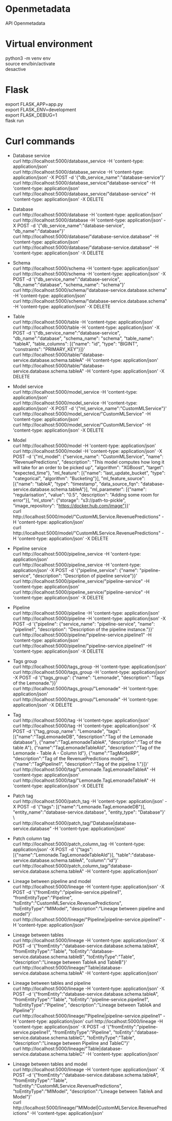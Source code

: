 # Openmetadata
API Openmetadata 

# Virtual environment 
python3 -m venv env \
source env/bin/activate \
desactive 

# Flask 
export FLASK_APP=app.py\
export FLASK_ENV=development \
export FLASK_DEBUG=1 \
flask run 

# Curl commands   
* Database service \
curl http://localhost:5000/database_service -H 'content-type: application/json' \
curl http://localhost:5000/database_service -H 'content-type: application/json' -X POST -d '{"db_service_name":"database-service"}' \
curl http://localhost:5000/database_service/"database-service" -H 'content-type: application/json' \
curl http://localhost:5000/database_service/"database-service" -H 'content-type: application/json' -X DELETE 
  
* Database \
curl http://localhost:5000/database -H 'content-type: application/json' \
curl http://localhost:5000/database -H 'content-type: application/json' -X POST -d '{"db_service_name":"database-service", "db_name":"database"}' \
curl http://localhost:5000/database/"database-service.database" -H 'content-type: application/json' \
curl http://localhost:5000/database/"database-service.database" -H 'content-type: application/json' -X DELETE 

* Schema \
curl http://localhost:5000/schema -H 'content-type: application/json' <br> 
curl http://localhost:5000/schema -H 'content-type: application/json' -X POST -d '{"db_service_name":"database-service", "db_name":"database", "schema_name": "schema"}' \
curl http://localhost:5000/schema/"database-service.database.schema" -H 'content-type: application/json' \
curl http://localhost:5000/schema/"database-service.database.schema" -H 'content-type: application/json' -X DELETE 

* Table \
curl http://localhost:5000/table -H 'content-type: application/json' \
curl http://localhost:5000/table -H 'content-type: application/json' -X POST -d '{"db_service_name":"database-service", "db_name":"database", "schema_name": "schema", "table_name": "tableA", "table_columns": [{"name": "id", "type": "BIGINT", "constraints": "PRIMARY_KEY"}]}' \
curl http://localhost:5000/table/"database-service.database.schema.tableA" -H 'content-type: application/json' \
curl http://localhost:5000/table/"database-service.database.schema.tableA" -H 'content-type: application/json' -X DELETE

* Model service \
curl http://localhost:5000/model_service -H 'content-type: application/json' \
curl http://localhost:5000/model_service -H 'content-type: application/json' -X POST -d '{"ml_service_name":"CustomMLService"}' \
curl http://localhost:5000/model_service/"CustomMLService" -H 'content-type: application/json' \
curl http://localhost:5000/model_service/"CustomMLService" -H 'content-type: application/json' -X DELETE

* Model \
curl http://localhost:5000/model -H 'content-type: application/json' \
curl http://localhost:5000/model -H 'content-type: application/json' -X POST -d '{"ml_model": {"service_name": "CustomMLService", "name": "RevenuePredictions", "description": "This model computes how long it will take for an order to be picked up", "algorithm": "XGBoost", "target": "expected_time"}, "ml_feature": [{"name": "last_update_bucket", "type": "categorical", "algorithm": "Bucketing"}], "ml_feature_source": [{"name": "tableA", "type": "timestamp", "data_source_fqn": "database-service.database.schema.tableA"}], "ml_parameter": [{"name": "regularisation", "value": "0.5", "description": "Adding some room for error"}], "ml_store": {"storage": "s3://path-to-pickle", "image_repository": "https://docker.hub.com/image"}}' \
curl http://localhost:5000/model/"CustomMLService.RevenuePredictions" -H 'content-type: application/json' \
curl http://localhost:5000/model/"CustomMLService.RevenuePredictions" -H 'content-type: application/json' -X DELETE

* Pipeline service <br> 
curl http://localhost:5000/pipeline_service -H 'content-type: application/json' \
curl http://localhost:5000/pipeline_service -H 'content-type: application/json' -X POST -d '{"pipeline_service": {"name": "pipeline-service", "description": "Description of pipeline service"}}' \
curl http://localhost:5000/pipeline_service/"pipeline-service" -H 'content-type: application/json' \
curl http://localhost:5000/pipeline_service/"pipeline-service" -H 'content-type: application/json' -X DELETE 

* Pipeline <br>
curl http://localhost:5000/pipeline -H 'content-type: application/json' \
curl http://localhost:5000/pipeline -H 'content-type: application/json' -X POST -d '{"pipeline": {"service_name": "pipeline-service",  "name": "pipeline1", "description": "Description of the pipeline instance."}}' \
curl http://localhost:5000/pipeline/"pipeline-service.pipeline1" -H 'content-type: application/json' \
curl http://localhost:5000/pipeline/"pipeline-service.pipeline1" -H 'content-type: application/json' -X DELETE

* Tags group <br>
curl http://localhost:5000/tags_group -H 'content-type: application/json' \
curl http://localhost:5000/tags_group -H 'content-type: application/json' -X POST -d '{"tags_group": {"name": "Lemonade",  "description": "Tags of the Lemonade."}}' \
curl http://localhost:5000/tags_group/"Lemonade" -H 'content-type: application/json' \
curl http://localhost:5000/tags_group/"Lemonade" -H 'content-type: application/json' -X DELETE

* Tag <br>
curl http://localhost:5000/tag -H 'content-type: application/json' \
curl http://localhost:5000/tag -H 'content-type: application/json' -X POST -d '{"tag_group_name": "Lemonade", "tags": [{"name":"TagLemonadeDB", "description":"Tag of the Lemonade database"}, {"name":"TagLemonadeTableA", "description":"Tag of the table A"}, {"name":"TagLemonadeTableAId", "description":"Tag of the Lemonade - Table A - Column Id"}, {"name":"TagModelRP", "description":"Tag of the RevenuePredictions model"}, {"name":"TagPipeline1", "description":"Tag of the pipeline 1."}]}' \
curl http://localhost:5000/tag/"Lemonade.TagLemonadeTableA" -H 'content-type: application/json' \
curl http://localhost:5000/tag/"Lemonade.TagLemonadeTableA" -H 'content-type: application/json' -X DELETE

* Patch tag <br>
curl http://localhost:5000/patch_tag -H 'content-type: application/json' -X POST -d '{"tags": [{"name":"Lemonade.TagLemonadeDB"}], "entity_name":"database-service.database", "entity_type": "Database"}' \  
curl http://localhost:5000/patch_tag/"Database|database-service.database" -H 'content-type: application/json' 

* Patch column tag <br>
curl http://localhost:5000/patch_column_tag -H 'content-type: application/json' -X POST -d '{"tags": [{"name":"Lemonade.TagLemonadeTableAId"}], "table":"database-service.database.schema.tableA", "column":"id"}' \
curl http://localhost:5000/patch_column_tag/"database-service.database.schema.tableA" -H 'content-type: application/json'

* Lineage between pipeline and model <br>
curl http://localhost:5000/lineage -H 'content-type: application/json' -X POST -d '{"fromEntity":"pipeline-service.pipeline1", "fromEntityType":"Pipeline", "toEntity":"CustomMLService.RevenuePredictions", "toEntityType":"MlModel", "description":"Lineage between pipeline and model"}' \
curl http://localhost:5000/lineage/"Pipeline|pipeline-service.pipeline1" -H 'content-type: application/json'

* Lineage between tables <br>
curl http://localhost:5000/lineage -H 'content-type: application/json' -X POST -d '{"fromEntity":"database-service.database.schema.tableA", "fromEntityType":"Table", "toEntity":"database-service.database.schema.tableB", "toEntityType":"Table", "description":"Lineage between TableA and TableB"}' \
curl http://localhost:5000/lineage/"Table|database-service.database.schema.tableA" -H 'content-type: application/json'

* Lineage between tables and pipeline <br>
curl http://localhost:5000/lineage -H 'content-type: application/json' -X POST -d '{"fromEntity":"database-service.database.schema.tableA", "fromEntityType":"Table", "toEntity":"pipeline-service.pipeline1", "toEntityType":"Pipeline", "description":"Lineage between TableA and Pipeline"}' \
curl http://localhost:5000/lineage/"Pipeline|pipeline-service.pipeline1" -H 'content-type: application/json'
curl http://localhost:5000/lineage -H 'content-type: application/json' -X POST -d '{"fromEntity":"pipeline-service.pipeline1", "fromEntityType":"Pipeline", "toEntity":"database-service.database.schema.tableC", "toEntityType":"Table", "description":"Lineage between Pipeline and TableC"}' \
curl http://localhost:5000/lineage/"Table|database-service.database.schema.tableC" -H 'content-type: application/json'
  
* Lineage between tables and model <br>
curl http://localhost:5000/lineage -H 'content-type: application/json' -X POST -d '{"fromEntity":"database-service.database.schema.tableA", "fromEntityType":"Table", "toEntity":"CustomMLService.RevenuePredictions", "toEntityType":"MlModel", "description":"Lineage between TableA and Model"}' \
curl http://localhost:5000/lineage/"MlModel|CustomMLService.RevenuePredictions" -H 'content-type: application/json'





